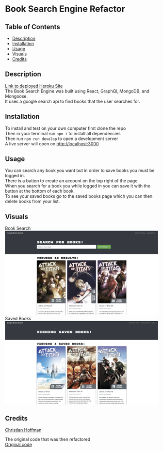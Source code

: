 # Book Search Engine Refactor

## Table of Contents
  - [Description](#description)
  - [Installation](#installation)
  - [Usage](#usage)
  - [Visuals](#visuals)
  - [Credits](#credits)


## Description
[Link to deployed Heroku Site](https://book-search-engine-cdh.herokuapp.com/)\
The Book Search Engine was built using React, GraphQl, MongoDB, and Mongoose.\
It uses a google search api to find books that the user searches for.

## Installation
To install and test on your own computer first clone the repo\
Then in your terminal run `npm i` to install all dependencies\
Then run `npm run develop` to open a development server\
A live server will open on [http://localhost:3000](http://localhost:3000)

## Usage
You can search any book you want but in order to save books you must be logged in.\
There is a button to create an account on the top right of the page\
When you search for a book you while logged in you can save it with the button at the bottom of each book.\
To see your saved books go to the saved books page which you can then delete books from your list.

## Visuals
Book Search
![Book Search](./images_for_readme/search_screenshot.png)
Saved Books
![Saved Books](./images_for_readme/saved_books.png)

## Credits
[Christian Hoffman](https://github.com/Christian-Hoffman)

The original code that was then refactored\
[Original code](https://github.com/coding-boot-camp/solid-broccoli)